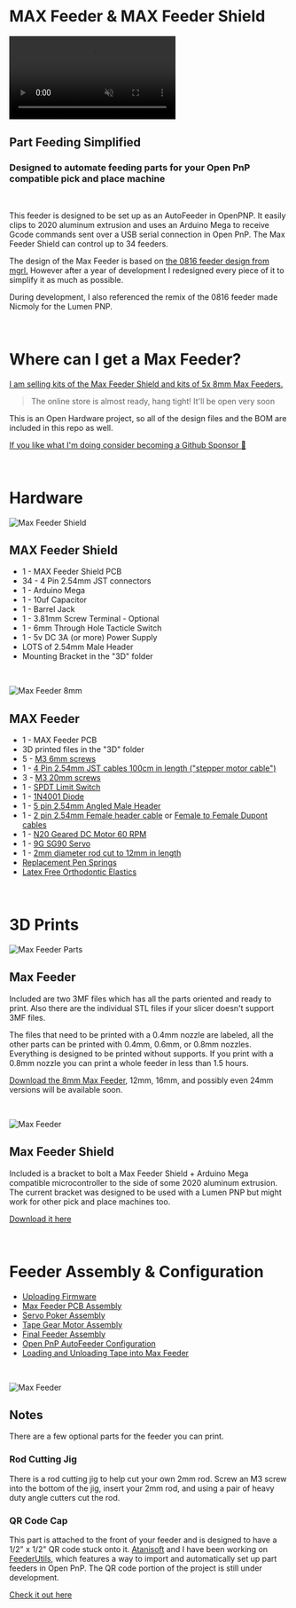 # MAX Feeder & MAX Feeder Shield

<video autoplay loop muted src="https://user-images.githubusercontent.com/25337335/216802715-1deb94b0-7a2f-4627-93f5-1e41935b5955.mp4">
</video>

## Part Feeding Simplified
### Designed to automate feeding parts for your Open PnP compatible pick and place machine
<br/>

This feeder is designed to be set up as an AutoFeeder in OpenPNP. It easily clips to 2020 aluminum extrusion and uses an Arduino Mega to receive Gcode commands sent over a USB serial connection in Open PnP. The Max Feeder Shield can control up to 34 feeders.

The design of the Max Feeder is based on [the 0816 feeder design from mgrl.](https://docs.mgrl.de/maschine:pickandplace:feeder:0816feeder) However after a year of development I redesigned every piece of it to simplify it as much as possible.

During development, I also referenced the remix of the 0816 feeder made Nicmoly for the Lumen PNP.

<br/>

# Where can I get a Max Feeder?

[I am selling kits of the Max Feeder Shield and kits of 5x 8mm Max Feeders.](https://store.curlytalegames.com/pages/max-feeders)
> The online store is almost ready, hang tight! It'll be open very soon

This is an Open Hardware project, so all of the design files and the BOM are included in this repo as well.

[If you like what I'm doing consider becoming a Github Sponsor :gift_heart:](https://github.com/sponsors/CurlyTaleGames)

<br/>

# Hardware

![Max Feeder Shield](/Docs/max-front.jpg)

## MAX Feeder Shield
- 1 - MAX Feeder Shield PCB
- 34 - 4 Pin 2.54mm JST connectors
- 1 - Arduino Mega
- 1 - 10uf Capacitor
- 1 - Barrel Jack
- 1 - 3.81mm Screw Terminal - Optional
- 1 - 6mm Through Hole Tacticle Switch
- 1 - 5v DC 3A (or more) Power Supply
- LOTS of 2.54mm Male Header
- Mounting Bracket in the "3D" folder

<br/>

![Max Feeder 8mm](/Docs/max-feeder-photo.jpg)

## MAX Feeder
- 1 - MAX Feeder PCB
- 3D printed files in the "3D" folder
- 5 - [M3 6mm screws](https://www.amazon.com/Alloy-Steel-Socket-Screws-Black/dp/B00W8YSCIS/)
- 1 - [4 Pin 2.54mm JST cables 100cm in length ("stepper motor cable")](https://www.amazon.com/Wires-Motor-XH2-54-4P-PH2-0-6P-Printers-Accessories%EF%BC%8C3D/dp/B08PV6XGK2/)
- 3 - [M3 20mm screws](https://www.amazon.com/Prime-Line-9180478-Socket-Screws-10-Pack/dp/B07D5S3154/)
- 1 - [SPDT Limit Switch](https://www.amazon.com/dp/B088W8WMTB)
- 1 - [1N4001 Diode](https://www.amazon.com/MCIGICM-Rectifier-Electronic-Silicon-Doorbell/dp/B071YWNBVM/)
- 1 - [5 pin 2.54mm Angled Male Header](https://www.amazon.com/Antrader-2-54mm-Right-Header-Connector/dp/B07M88GRHG/)
- 1 - [2 pin 2.54mm Female header cable](https://www.amazon.com/Mayata-Female-Jumper-Dupont-Printer/dp/B07H1WDN3R/) or [Female to Female Dupont cables](https://www.amazon.com/EDGELEC-Breadboard-1pin-1pin-Connector-Multicolored/dp/B07GCZVCGS/)
- 1 - [N20 Geared DC Motor 60 RPM](https://www.aliexpress.com/item/3256803042731079.html?pdp_ext_f=%7B"sku_id":"12000024757391447"%7D)
- 1 - [9G SG90 Servo](https://www.amazon.com/Dorhea-Helicopter-Airplane-Walking-Compatible/dp/B08FJ27Q1H/)
- 1 - [2mm diameter rod cut to 12mm in length](https://www.amazon.com/dp/B0962RMLVJ)
- [Replacement Pen Springs](https://www.amazon.com/dp/B089JYV7BT)
- [Latex Free Orthodontic Elastics](https://www.amazon.com/dp/B08NCK1K6P)

<br/>

# 3D Prints

![Max Feeder Parts](/Docs/3mf.jpg)

## Max Feeder

Included are two 3MF files which has all the parts oriented and ready to print. Also there are the individual STL files if your slicer doesn't support 3MF files.

The files that need to be printed with a 0.4mm nozzle are labeled, all the other parts can be printed with 0.4mm, 0.6mm, or 0.8mm nozzles. Everything is designed to be printed without supports. If you print with a 0.8mm nozzle you can print a whole feeder in less than 1.5 hours.

[Download the 8mm Max Feeder](/3D/8mm/), 12mm, 16mm, and possibly even 24mm versions will be available soon.

<br/>

![Max Feeder](/Docs/max-feeder-mount.PNG)

## Max Feeder Shield

Included is a bracket to bolt a Max Feeder Shield + Arduino Mega compatible microcontroller to the side of some 2020 aluminum extrusion. The current bracket was designed to be used with a Lumen PNP but might work for other pick and place machines too.

[Download it here](/3D/Bracket/)

<br/>

# Feeder Assembly & Configuration

- [Uploading Firmware](./Docs/firmware.md)
- [Max Feeder PCB Assembly](./Docs/pcb.md)
- [Servo Poker Assembly](./Docs/poker.md)
- [Tape Gear Motor Assembly](./Docs/motor.md)
- [Final Feeder Assembly](./Docs/finishing-assembly.md)
- [Open PnP AutoFeeder Configuration](./Docs/finishing-assembly.md)
- [Loading and Unloading Tape into Max Feeder](./Docs/finishing-assembly.md)

<br/>

![Max Feeder](/Docs/max-feeder-cad.PNG)

## Notes

There are a few optional parts for the feeder you can print.

### Rod Cutting Jig

There is a rod cutting jig to help cut your own 2mm rod. Screw an M3 screw into the bottom of the jig, insert your 2mm rod, and using a pair of heavy duty angle cutters cut the rod.

### QR Code Cap

This part is attached to the front of your feeder and is designed to have a 1/2" x 1/2" QR code stuck onto it. [Atanisoft](https://github.com/atanisoft) and I have been working on [FeederUtils](https://github.com/atanisoft/FeederUtils), which features a way to import and automatically set up part feeders in Open PnP. The QR code portion of the project is still under development.

[Check it out here](https://github.com/atanisoft/FeederUtils)
